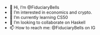 - 👋 Hi, I’m @FiduciaryBells
- 👀 I’m interested in economics and crypto.
- 🌱 I’m currently learning CS50
- 💞️ I’m looking to collaborate on Haskell
- 📫 How to reach me: @FiduciaryBells on IG

<!---
FiduciaryBells/FiduciaryBells is a ✨ special ✨ repository because its `README.md` (this file) appears on your GitHub profile.
You can click the Preview link to take a look at your changes.
--->
